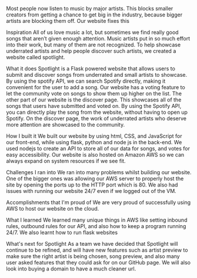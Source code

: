 Most people now listen to music by major artists. This blocks smaller creators from getting a chance to get big in the industry, because bigger artists are blocking them off. Our website fixes this

Inspiration
All of us love music a lot, but sometimes we find really good songs that aren’t given enough attention. Music artists put in so much effort into their work, but many of them are not recognized. To help showcase underrated artists and help people discover such artists, we created a website called spotlight.

What it does
Spotlight is a Flask powered website that allows users to submit and discover songs from underrated and small artists to showcase. By using the spotify API, we can search Spotify directly, making it convenient for the user to add a song. Our website has a voting feature to let the community vote on songs to show them up higher on the list. The other part of our website is the discover page. This showcases all of the songs that users have submitted and voted on. By using the Spotify API, you can directly play the song from the website, without having to open up Spotify. On the discover page, the work of underrated artists who deserve more attention are showcased to the community.

How I built it
We built our website by using html, CSS, and JavaScript for our front-end, while using flask, python and node js in the back-end. We used nodejs to create an API to store all of our data for songs, and votes for easy accessibility. Our website is also hosted on Amazon AWS so we can always expand on system resources if we see fit.

Challenges I ran into
We ran into many problems whilst building our website. One of the bigger ones was allowing our AWS server to properly host the site by opening the ports up to the HTTP port which is 80. We also had issues with running our website 24/7 even if we logged out of the VM.

Accomplishments that I'm proud of
We are very proud of successfully using AWS to host our website on the cloud.

What I learned
We learned many unique things in AWS like setting inbound rules, outbound rules for our API, and also how to keep a program running 24/7. We also learnt how to run flask websites

What's next for Spotlight
As a team we have decided that Spotlight will continue to be refined, and will have new features such as artist preview to make sure the right artist is being chosen, song preview, and also many user asked features that they could ask for on our GitHub page. We will also look into buying a domain to have a much cleaner url.

